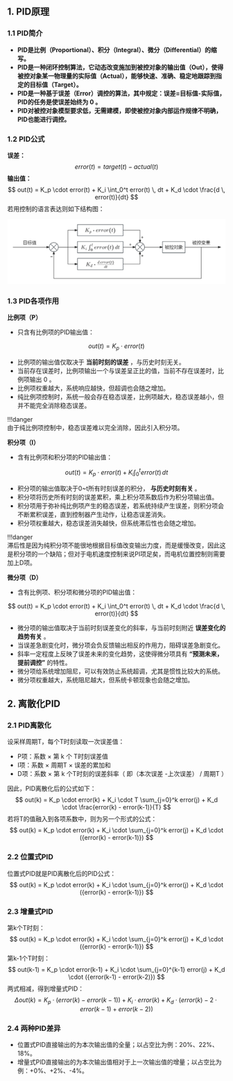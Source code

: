 ## 1. PID原理

### 1.1 PID简介

- **PID是比例（Proportional）、积分（Integral）、微分（Differential）的缩写。**
- **PID是一种闭环控制算法，它动态改变施加到被控对象的输出值（Out），使得被控对象某一物理量的实际值（Actual），能够快速、准确、稳定地跟踪到指定的目标值（Target）。**
- **PID是一种基于误差（Error）调控的算法，其中规定：误差=目标值-实际值，PID的任务是使误差始终为 0 。**
- **PID对被控对象模型要求低，无需建模，即使被控对象内部运作规律不明确，PID也能进行调控。**

### 1.2 PID公式

**误差：** 
$$
 error(t) = target(t) - actual(t)
$$
**输出值：**
$$
out(t) = K_p \cdot error(t) + K_i \int_0^t error(t) \, dt + K_d \cdot \frac{d \, error(t)}{dt}
$$
若用控制的语言表达则如下结构图：

![PID](PID/PID.png)

### 1.3 PID各项作用

**比例项（P）**

- 只含有比例项的PID输出值：

$$
out(t) = K_p \cdot error(t)
$$

- 比例项的输出值仅取决于 **当前时刻的误差** ，与历史时刻无关。
- 当前存在误差时，比例项输出一个与误差呈正比的值，当前不存在误差时，比例项输出 0 。
- 比例项权重越大，系统响应越快，但超调也会随之增加。
- 纯比例项控制时，系统一般会存在稳态误差，比例项越大，稳态误差越小，但并不能完全消除稳态误差。

!!!danger  
    由于纯比例项控制中，稳态误差难以完全消除，因此引入积分项。

**积分项（I）**

- 含有比例项和积分项的PID输出值：

$$
out(t) = K_p \cdot error(t) + K_i \int_0^t error(t) \, dt 
$$

- 积分项的输出值取决于0~t所有时刻误差的积分， **与历史时刻有关** 。
- 积分项将历史所有时刻的误差累积，乘上积分项系数后作为积分项输出值。
- 积分项用于弥补纯比例项产生的稳态误差，若系统持续产生误差，则积分项会不断累积误差，直到控制器产生动作，让稳态误差消失。
- 积分项权重越大，稳态误差消失越快，但系统滞后性也会随之增加。

!!!danger  
    滞后性是因为纯积分项不能很地根据目标值改变输出力度，而是缓慢改变，因此这是积分项的一个缺陷；但对于电机速度控制来说PI项足矣，而电机位置控制则需要加上D项。

**微分项（D）**

- 含有比例项、积分项和微分项的PID输出值：

$$
out(t) = K_p \cdot error(t) + K_i \int_0^t error(t) \, dt + K_d \cdot \frac{d \, error(t)}{dt}
$$

- 微分项的输出值取决于当前时刻误差变化的斜率，与当前时刻附近 **误差变化的趋势有关** 。
- 当误差急剧变化时，微分项会负反馈输出相反的作用力，阻碍误差急剧变化。
- 斜率一定程度上反映了误差未来的变化趋势，这使得微分项具有 **“预测未来，提前调控”** 的特性。
- 微分项给系统增加阻尼，可以有效防止系统超调，尤其是惯性比较大的系统。
- 微分项权重越大，系统阻尼越大，但系统卡顿现象也会随之增加。

## 2. 离散化PID

### 2.1 PID离散化

设采样周期T，每个T时刻读取一次误差值：

- P项：系数 × 第 k 个 T时刻误差值
- I项：系数 × 周期T × 误差的累加和
- D项：系数 × 第 k 个T时刻的误差斜率（ 即（本次误差 -上次误差） / 周期T ）

因此，PID离散化后的公式如下：
$$
out(k) = K_p \cdot error(k) + K_i \cdot T \sum_{j=0}^k error(j) + K_d \cdot \frac{error(k) - error(k-1)}{T}
$$
若将T的值融入到各项系数中，则为另一个形式的公式：
$$
out(k) = K_p \cdot error(k) + K_i \cdot \sum_{j=0}^k error(j) + K_d \cdot ({error(k) - error(k-1)})
$$

### 2.2 位置式PID

位置式PID就是PID离散化后的PID公式：
$$
out(k) = K_p \cdot error(k) + K_i \cdot \sum_{j=0}^k error(j) + K_d \cdot ({error(k) - error(k-1)})
$$

### 2.3 增量式PID

第k个T时刻：
$$
out(k) = K_p \cdot error(k) + K_i \cdot \sum_{j=0}^k error(j) + K_d \cdot ({error(k) - error(k-1)})
$$
第k-1个T时刻：
$$
out(k-1) = K_p \cdot error(k-1) + K_i \cdot \sum_{j=0}^{k-1} error(j) + K_d \cdot ({error(k-1) - error(k-2)})
$$
两式相减，得到增量式PID：
$$
\Delta out(k) = K_p \cdot (error(k) - error(k-1)) + K_i\cdot error(k) + K_d \cdot (error(k) - 2 \cdot error(k-1) + error(k-2))
$$

### 2.4 两种PID差异

- 位置式PID直接输出的为本次输出值的全量；以占空比为例：20%、22%、18%。
- 增量式PID直接输出的为本次输出值相对于上一次输出值的增量；以占空比为例：+0%、+2%、-4%。

